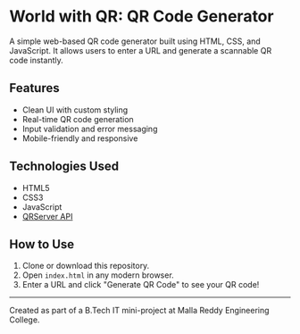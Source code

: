 # World with QR: QR Code Generator

A simple web-based QR code generator built using HTML, CSS, and JavaScript. It allows users to enter a URL and generate a scannable QR code instantly.

## Features
- Clean UI with custom styling
- Real-time QR code generation
- Input validation and error messaging
- Mobile-friendly and responsive

## Technologies Used
- HTML5
- CSS3
- JavaScript
- [QRServer API](https://goqr.me/api/)

## How to Use
1. Clone or download this repository.
2. Open `index.html` in any modern browser.
3. Enter a URL and click "Generate QR Code" to see your QR code!

---

Created as part of a B.Tech IT mini-project at Malla Reddy Engineering College.
